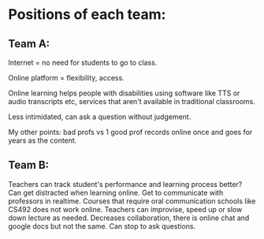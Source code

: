 # Positions of each team:

## Team A:

Internet = no need for students to go to class.

Online platform = flexibility, access.

Online learning helps people with disabilities using software like TTS or audio transcripts etc, services that aren't available in traditional classrooms.

Less intimidated, can ask a question without judgement.

My other points: bad profs vs 1 good prof records online once and goes for years as the content.

## Team B:

Teachers can track student's performance and learning process better?
Can get distracted when learning online.
Get to communicate with professors in realtime.
Courses that require oral communication schools like CS492 does not work online.
Teachers can improvise, speed up or slow down lecture as needed.
Decreases collaboration, there is online chat and google docs but not the same.
Can stop to ask questions.
